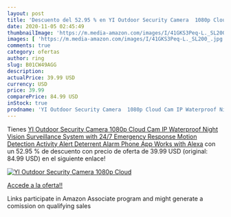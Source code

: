 ```yaml
---
layout: post
title: 'Descuento del 52.95 % en YI Outdoor Security Camera  1080p Cloud '
date: 2020-11-05 02:45:49
thumbnailImage: 'https://m.media-amazon.com/images/I/41GKS3Peq-L._SL200_.jpg'
images: [ 'https://m.media-amazon.com/images/I/41GKS3Peq-L._SL200_.jpg' ]
comments: true
category: ofertas
author: ring
slug: B01CW49AGG
description:
actualPrice: 39.99 USD
currency: USD
price: 39.99
comparePrice: 84.99 USD
inStock: true
prodname: 'YI Outdoor Security Camera  1080p Cloud Cam IP Waterproof Night Vision Surveillance System with 24/7 Emergency Response  Motion Detection  Activity Alert  Deterrent Alarm  Phone App  Works with Alexa'
---
```


Tienes [YI Outdoor Security Camera  1080p Cloud Cam IP Waterproof Night Vision Surveillance System with 24/7 Emergency Response  Motion Detection  Activity Alert  Deterrent Alarm  Phone App  Works with Alexa](https://www.amazon.com/dp/B01CW49AGG/?tag=tolees-20) con un 52.95 % de descuento con precio de oferta de 39.99 USD (original: 84.99 USD) en el siguiente enlace!

[![YI Outdoor Security Camera  1080p Cloud ](https://m.media-amazon.com/images/I/41GKS3Peq-L._SL200_.jpg)](https://www.amazon.com/dp/B01CW49AGG/?tag=tolees-20)

[Accede a la oferta!!](https://www.amazon.com/dp/B01CW49AGG/?tag=tolees-20)

Links participate in Amazon Associate program and might generate a comission on qualifying sales


